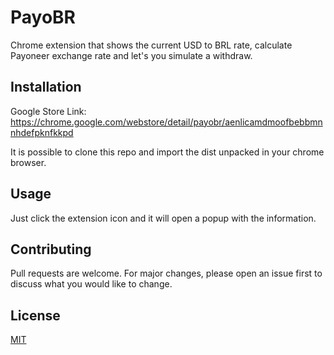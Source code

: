 # PayoBR

Chrome extension that shows the current USD to BRL rate, calculate Payoneer exchange rate and let's you simulate a withdraw.

## Installation


Google Store Link:
https://chrome.google.com/webstore/detail/payobr/aenlicamdmoofbebbmnnhdefpknfkkpd



It is possible to clone this repo and import the dist unpacked in your chrome browser.

## Usage
Just click the extension icon and it will open a popup with the information.

## Contributing
Pull requests are welcome. For major changes, please open an issue first to discuss what you would like to change.

## License
[MIT](https://choosealicense.com/licenses/mit/)
